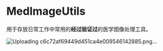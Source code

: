 # MedImageUtils

用于存放日常工作中常用的**经过验证过**的医学图像处理工具。

![Uploading c6c72af69449d451ca4e009546142885.png…]()
